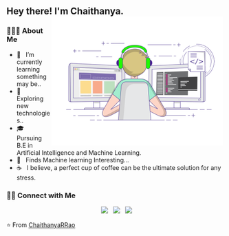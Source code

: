 <h2> Hey there! I'm Chaithanya. 
<img align="right" alt="GIF" src="https://raw.githubusercontent.com/devSouvik/devSouvik/master/gif3.gif" width="400"/>

<h3> 👨🏻‍💻 About Me </h3>

- 🔭 &nbsp; I’m currently learning something may be..
- 🤔 &nbsp; Exploring new technologies..
- 🎓 &nbsp; Pursuing B.E in Artificial Intelligence and Machine Learning.
- 🌱 &nbsp; Finds Machine learning Interesting...
- ☕ &nbsp; I believe, a perfect cup of coffee can be the ultimate solution for any stress. 


<h3> 🤝🏻 Connect with Me </h3>

<p align="center">
&nbsp; <a href="https://www.instagram.com/chaithanya_._rao
/" target="_blank" rel="noopener noreferrer"><img src="https://img.icons8.com/plasticine/100/000000/instagram-new.png" width="50" /></a>  
&nbsp; <a href="https://www.linkedin.com/in/chaithanya-r-rao-/" target="_blank" rel="noopener noreferrer"><img src="https://img.icons8.com/plasticine/100/000000/linkedin.png" width="50" /></a>
&nbsp; <a href="mailto:raochaithanya56@gmail.com" target="_blank" rel="noopener noreferrer"><img src="https://img.icons8.com/plasticine/100/000000/gmail.png"  width="50" /></a>
</p>

⭐️ From [ChaithanyaRRao](https://github.com/chaith1912)
